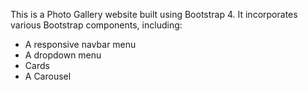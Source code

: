 This is a Photo Gallery website built using Bootstrap 4. It incorporates various Bootstrap components, including:
- A responsive navbar menu
- A dropdown menu
- Cards
- A Carousel
